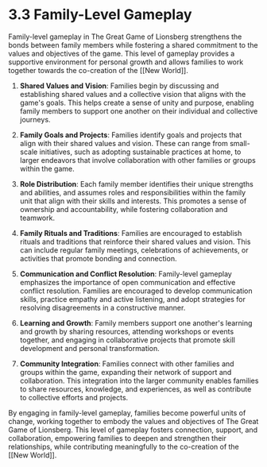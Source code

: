 # 3.3 Family-Level Gameplay

Family-level gameplay in The Great Game of Lionsberg strengthens the bonds between family members while fostering a shared commitment to the values and objectives of the game. This level of gameplay provides a supportive environment for personal growth and allows families to work together towards the co-creation of the [[New World]].

1.  **Shared Values and Vision**: Families begin by discussing and establishing shared values and a collective vision that aligns with the game's goals. This helps create a sense of unity and purpose, enabling family members to support one another on their individual and collective journeys.
    
2.  **Family Goals and Projects**: Families identify goals and projects that align with their shared values and vision. These can range from small-scale initiatives, such as adopting sustainable practices at home, to larger endeavors that involve collaboration with other families or groups within the game.
    
3.  **Role Distribution**: Each family member identifies their unique strengths and abilities, and assumes roles and responsibilities within the family unit that align with their skills and interests. This promotes a sense of ownership and accountability, while fostering collaboration and teamwork.
    
4.  **Family Rituals and Traditions**: Families are encouraged to establish rituals and traditions that reinforce their shared values and vision. This can include regular family meetings, celebrations of achievements, or activities that promote bonding and connection.
    
5.  **Communication and Conflict Resolution**: Family-level gameplay emphasizes the importance of open communication and effective conflict resolution. Families are encouraged to develop communication skills, practice empathy and active listening, and adopt strategies for resolving disagreements in a constructive manner.
    
6.  **Learning and Growth**: Family members support one another's learning and growth by sharing resources, attending workshops or events together, and engaging in collaborative projects that promote skill development and personal transformation.
    
7.  **Community Integration**: Families connect with other families and groups within the game, expanding their network of support and collaboration. This integration into the larger community enables families to share resources, knowledge, and experiences, as well as contribute to collective efforts and projects.
    

By engaging in family-level gameplay, families become powerful units of change, working together to embody the values and objectives of The Great Game of Lionsberg. This level of gameplay fosters connection, support, and collaboration, empowering families to deepen and strengthen their relationships, while contributing meaningfully to the co-creation of the [[New World]].